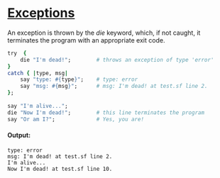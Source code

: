 [1]: http://rosettacode.org/wiki/Exceptions

# [Exceptions][1]

An exception is thrown by the _die_ keyword, which, if not caught, it terminates the program with an appropriate exit code.

```ruby
try  {
    die "I'm dead!";        # throws an exception of type 'error'
}
catch { |type, msg|
    say "type: #{type}";    # type: error
    say "msg: #{msg}";      # msg: I'm dead! at test.sf line 2.
};
 
say "I'm alive...";
die "Now I'm dead!";        # this line terminates the program
say "Or am I?";             # Yes, you are!
```

#### Output:
```
type: error
msg: I'm dead! at test.sf line 2.
I'm alive...
Now I'm dead! at test.sf line 10.
```